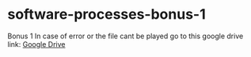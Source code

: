 # software-processes-bonus-1
Bonus 1
In case of error or the file cant be played go to this google drive link: [Google Drive](https://drive.google.com/file/d/1a94F_XYk2H3AXrql02nmD0MCnxs-nr5v/view?usp=sharing "Elevator Pitch")
